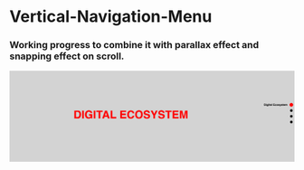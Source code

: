 # Vertical-Navigation-Menu

### Working progress to combine it with parallax effect and snapping effect on scroll.

![alt text](https://github.com/michaelnlay/Vertical-Navigation-Menu/blob/main/Screen%20Shot%202023-01-10%20at%2011.20.10%20AM.png?raw=true)

